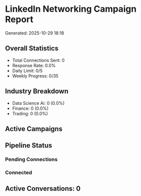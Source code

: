 
# LinkedIn Networking Campaign Report
Generated: 2025-10-29 18:18

## Overall Statistics
- Total Connections Sent: 0
- Response Rate: 0.0%
- Daily Limit: 0/5
- Weekly Progress: 0/35

## Industry Breakdown
- Data Science Ai: 0 (0.0%)
- Finance: 0 (0.0%)
- Trading: 0 (0.0%)

## Active Campaigns

## Pipeline Status

### Pending Connections

### Connected

## Active Conversations: 0
